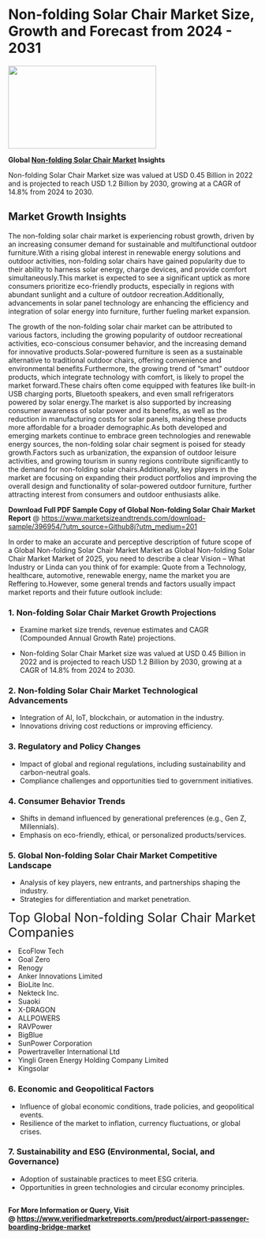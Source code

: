 <H1>Non-folding Solar Chair Market Size, Growth and Forecast from 2024 - 2031</H1><img class="aligncenter size-medium wp-image-584254" src="https://thirdeyenews.in/wp-content/uploads/2024/09/Global-Market-Research-300x168.jpeg" alt="" width="300" height="168" /><p><strong>Global&nbsp;<a href="https://www.marketsizeandtrends.com/download-sample/396954/?utm_source=Github8j?utm_medium=201">Non-folding Solar Chair Market</a> Insights</strong></p><p>Non-folding Solar Chair Market size was valued at USD 0.45 Billion in 2022 and is projected to reach USD 1.2 Billion by 2030, growing at a CAGR of 14.8% from 2024 to 2030.</p><p><h2>Market Growth Insights</h2> <p>The non-folding solar chair market is experiencing robust growth, driven by an increasing consumer demand for sustainable and multifunctional outdoor furniture.With a rising global interest in renewable energy solutions and outdoor activities, non-folding solar chairs have gained popularity due to their ability to harness solar energy, charge devices, and provide comfort simultaneously.This market is expected to see a significant uptick as more consumers prioritize eco-friendly products, especially in regions with abundant sunlight and a culture of outdoor recreation.Additionally, advancements in solar panel technology are enhancing the efficiency and integration of solar energy into furniture, further fueling market expansion.</p> <p>The growth of the non-folding solar chair market can be attributed to various factors, including the growing popularity of outdoor recreational activities, eco-conscious consumer behavior, and the increasing demand for innovative products.Solar-powered furniture is seen as a sustainable alternative to traditional outdoor chairs, offering convenience and environmental benefits.Furthermore, the growing trend of “smart” outdoor products, which integrate technology with comfort, is likely to propel the market forward.These chairs often come equipped with features like built-in USB charging ports, Bluetooth speakers, and even small refrigerators powered by solar energy.The market is also supported by increasing consumer awareness of solar power and its benefits, as well as the reduction in manufacturing costs for solar panels, making these products more affordable for a broader demographic.As both developed and emerging markets continue to embrace green technologies and renewable energy sources, the non-folding solar chair segment is poised for steady growth.Factors such as urbanization, the expansion of outdoor leisure activities, and growing tourism in sunny regions contribute significantly to the demand for non-folding solar chairs.Additionally, key players in the market are focusing on expanding their product portfolios and improving the overall design and functionality of solar-powered outdoor furniture, further attracting interest from consumers and outdoor enthusiasts alike.</p> <p><span class=""><strong>Download Full PDF Sample Copy of Global Non-folding Solar Chair Market Report</strong> @ <a href="https://www.marketsizeandtrends.com/download-sample/396954/?utm_source=Github8j?utm_medium=201" target="_blank">https://www.marketsizeandtrends.com/download-sample/396954/?utm_source=Github8j?utm_medium=201</a></span></p><p>In order to make an accurate and perceptive description of future scope of a Global&nbsp;Non-folding Solar Chair Market Market as Global&nbsp;Non-folding Solar Chair Market Market of 2025, you need to describe a clear Vision &ndash; What Industry or Linda can you think of for example: Quote from a Technology, healthcare, automotive, renewable energy, name the market you are Reffering to.However, some general trends and factors usually impact market reports and their future outlook include:</p><h3>1.&nbsp;<strong>Non-folding Solar Chair Market Growth Projections</strong></h3><ul><li>Examine market size trends, revenue estimates and CAGR (Compounded Annual Growth Rate) projections.</li><li><p>Non-folding Solar Chair Market size was valued at USD 0.45 Billion in 2022 and is projected to reach USD 1.2 Billion by 2030, growing at a CAGR of 14.8% from 2024 to 2030.</p></li></ul><h3>2.&nbsp;<strong>Non-folding Solar Chair Market Technological Advancements</strong></h3><ul><li>Integration of AI, IoT, blockchain, or automation in the industry.</li><li>Innovations driving cost reductions or improving efficiency.</li></ul><h3>3.&nbsp;<strong>Regulatory and Policy Changes</strong></h3><ul><li>Impact of global and regional regulations, including sustainability and carbon-neutral goals.</li><li>Compliance challenges and opportunities tied to government initiatives.</li></ul><h3>4.&nbsp;<strong>Consumer Behavior Trends</strong></h3><ul><li>Shifts in demand influenced by generational preferences (e.g., Gen Z, Millennials).</li><li>Emphasis on eco-friendly, ethical, or personalized products/services.</li></ul><h3>5.&nbsp;<strong>Global Non-folding Solar Chair Market Competitive Landscape</strong></h3><ul><li>Analysis of key players, new entrants, and partnerships shaping the industry.</li><li>Strategies for differentiation and market penetration.</li></ul><p data-pm-slice="1 1 []"><span style="color: inherit; font-family: inherit; font-size: 25px;">Top Global Non-folding Solar Chair Market Companies</span></p><div class="" data-test-id=""><p><li>EcoFlow Tech</li><li> Goal Zero</li><li> Renogy</li><li> Anker Innovations Limited</li><li> BioLite Inc.</li><li> Nekteck Inc.</li><li> Suaoki</li><li> X-DRAGON</li><li> ALLPOWERS</li><li> RAVPower</li><li> BigBlue</li><li> SunPower Corporation</li><li> Powertraveller International Ltd</li><li> Yingli Green Energy Holding Company Limited</li><li> Kingsolar</li></p></div><h3>6.&nbsp;<strong>Economic and Geopolitical Factors</strong></h3><ul><li>Influence of global economic conditions, trade policies, and geopolitical events.</li><li>Resilience of the market to inflation, currency fluctuations, or global crises.</li></ul><h3>7.&nbsp;<strong>Sustainability and ESG (Environmental, Social, and Governance)</strong></h3><ul><li>Adoption of sustainable practices to meet ESG criteria.</li><li>Opportunities in green technologies and circular economy principles.</li></ul><h2><strong style="font-size: 14px;">For More Information or Query, Visit @&nbsp;</strong><a style="background-color: #ffffff; font-size: 14px;" href="https://www.marketsizeandtrends.com/report/non-folding-solar-chair-market/" target="_blank">https://www.verifiedmarketreports.com/product/airport-passenger-boarding-bridge-market</a></h2>